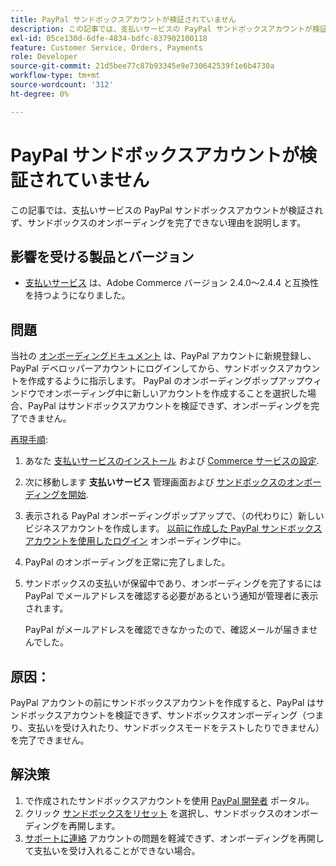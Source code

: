 ```yaml
---
title: PayPal サンドボックスアカウントが検証されていません
description: この記事では、支払いサービスの PayPal サンドボックスアカウントが検証されず、サンドボックスのオンボーディングを完了できない理由を説明します。
exl-id: 05ce130d-6dfe-4834-bdfc-837902100118
feature: Customer Service, Orders, Payments
role: Developer
source-git-commit: 21d5bee77c87b93345e9e730642539f1e6b4730a
workflow-type: tm+mt
source-wordcount: '312'
ht-degree: 0%

---
```


# PayPal サンドボックスアカウントが検証されていません

この記事では、支払いサービスの PayPal サンドボックスアカウントが検証されず、サンドボックスのオンボーディングを完了できない理由を説明します。

## 影響を受ける製品とバージョン

* [支払いサービス](https://marketplace.magento.com/magento-payment-services.html) は、Adobe Commerce バージョン 2.4.0～2.4.4 と互換性を持つようになりました。

## 問題

当社の [オンボーディングドキュメント](https://experienceleague.adobe.com/docs/commerce-merchant-services/payment-services/get-started/onboard.html) は、PayPal アカウントに新規登録し、PayPal デベロッパーアカウントにログインしてから、サンドボックスアカウントを作成するように指示します。 PayPal のオンボーディングポップアップウィンドウでオンボーディング中に新しいアカウントを作成することを選択した場合、PayPal はサンドボックスアカウントを検証できず、オンボーディングを完了できません。

<u>再現手順</u>:

1. あなた [支払いサービスのインストール](https://experienceleague.adobe.com/docs/commerce-merchant-services/payment-services/get-started/install.html) および [Commerce サービスの設定](https://experienceleague.adobe.com/docs/commerce-merchant-services/payment-services/get-started/connect.html#configure-commerce-services).
1. 次に移動します **支払いサービス** 管理画面および [サンドボックスのオンボーディングを開始](https://experienceleague.adobe.com/docs/commerce-merchant-services/payment-services/get-started/onboard.html).
1. 表示される PayPal オンボーディングポップアップで、（の代わりに）新しいビジネスアカウントを作成します。 [以前に作成した PayPal サンドボックスアカウントを使用したログイン](https://experienceleague.adobe.com/docs/commerce-merchant-services/payment-services/get-started/sandbox.html#test-in-sandbox-environment) オンボーディング中に。
1. PayPal のオンボーディングを正常に完了しました。
1. サンドボックスの支払いが保留中であり、オンボーディングを完了するには PayPal でメールアドレスを確認する必要があるという通知が管理者に表示されます。

   PayPal がメールアドレスを確認できなかったので、確認メールが届きませんでした。

## 原因：

PayPal アカウントの前にサンドボックスアカウントを作成すると、PayPal はサンドボックスアカウントを検証できず、サンドボックスオンボーディング（つまり、支払いを受け入れたり、サンドボックスモードをテストしたりできません）を完了できません。

## 解決策

1. で作成されたサンドボックスアカウントを使用 [PayPal 開発者](https://developer.paypal.com/docs/api-basics/sandbox/accounts/#create-a-business-sandbox-account) ポータル。
1. クリック [サンドボックスをリセット](https://experienceleague.adobe.com/docs/commerce-merchant-services/payment-services/get-started/sandbox.html#test-in-sandbox-environment) を選択し、サンドボックスのオンボーディングを再開します。
1. [サポートに連絡](mailto:payment-services-support@adobe.com) アカウントの問題を軽減できず、オンボーディングを再開して支払いを受け入れることができない場合。
